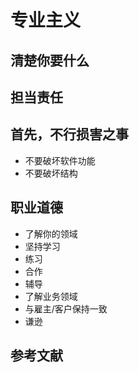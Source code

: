 # 专业主义
## 清楚你要什么
## 担当责任
## 首先，不行损害之事
- 不要破坏软件功能
- 不要破坏结构
## 职业道德
- 了解你的领域
- 坚持学习
- 练习
- 合作
- 辅导
- 了解业务领域
- 与雇主/客户保持一致
- 谦逊
## 参考文献